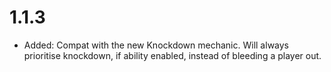 # 1.1.3

- Added: Compat with the new Knockdown mechanic. Will always prioritise knockdown, if ability enabled, instead of bleeding a player out.